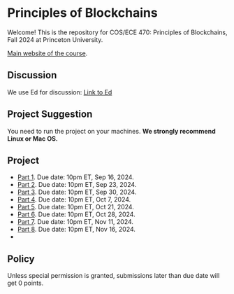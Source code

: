 # Principles of Blockchains

Welcome! This is the repository for COS/ECE 470: Principles of Blockchains, Fall 2024 at Princeton University. 

[Main website of the course](https://web3.princeton.edu/principles-of-blockchains/).

## Discussion
We use Ed for discussion: [Link to Ed](https://edstem.org/us/courses/65555/)

## Project Suggestion
You need to run the project on your machines. **We strongly recommend Linux or Mac OS.**

## Project

- [Part 1](Project1). Due date: 10pm ET, Sep 16, 2024.
- [Part 2](Project2). Due date: 10pm ET, Sep 23, 2024.
- [Part 3](Project3). Due date: 10pm ET, Sep 30, 2024.
- [Part 4](Project4). Due date: 10pm ET, Oct 7, 2024.
- [Part 5](Project5). Due date: 10pm ET, Oct 21, 2024.
- [Part 6](Project6). Due date: 10pm ET, Oct 28, 2024.
- [Part 7](Project7). Due date: 10pm ET, Nov 11, 2024.
- [Part 8](Project8). Due date: 10pm ET, Nov 16, 2024.
- 
## Policy
Unless special permission is granted, submissions later than due date will get 0 points.
